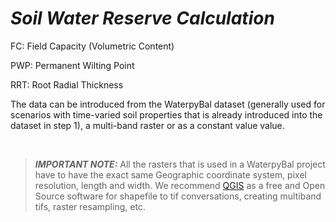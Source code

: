# ***Soil Water Reserve Calculation***

FC: Field Capacity (Volumetric Content)

PWP: Permanent Wilting Point

RRT: Root Radial Thickness

The data can be introduced from the WaterpyBal dataset (generally used for scenarios with time-varied soil properties that is already introduced into the dataset in step 1), a multi-band raster or as a constant value value.


&nbsp;

>***IMPORTANT NOTE:*** All the rasters that is used in a WaterpyBal project have to have the exact same Geographic coordinate system, pixel resolution, length and width. We recommend [QGIS](https://www.qgis.org) as a free and Open Source software for shapefile to tif conversations, creating multiband tifs, raster resampling, etc. 